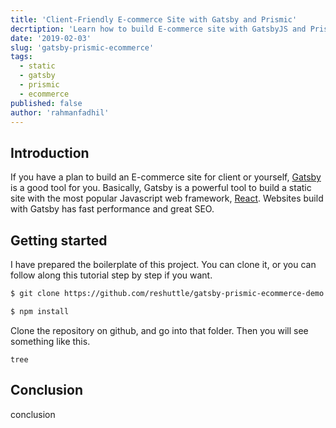 ```yaml
---
title: 'Client-Friendly E-commerce Site with Gatsby and Prismic'
decrtiption: 'Learn how to build E-commerce site with GatsbyJS and Prismic CMS'
date: '2019-02-03'
slug: 'gatsby-prismic-ecommerce'
tags:
  - static
  - gatsby
  - prismic
  - ecommerce
published: false
author: 'rahmanfadhil'
---
```


## Introduction

If you have a plan to build an E-commerce site for client or yourself, [Gatsby](https://www.gatsbyjs.org/) is a good tool for you. Basically, Gatsby is a powerful tool to build a static site with the most popular Javascript web framework, [React](https://reactjs.org). Websites build with Gatsby has fast performance and great SEO.

## Getting started

I have prepared the boilerplate of this project. You can clone it, or you can follow along this tutorial step by step if you want.

```bash
$ git clone https://github.com/reshuttle/gatsby-prismic-ecommerce-demo.git

$ npm install
```

Clone the repository on github, and go into that folder. Then you will see something like this.

```tree
tree
```

## Conclusion

conclusion
